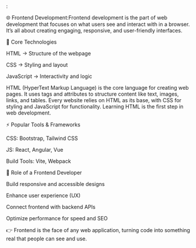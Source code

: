 :

🌐 Frontend Development:Frontend development is the part of web development that focuses on what users see and interact with in a browser. It’s all about creating engaging, responsive, and user-friendly interfaces.

🔑 Core Technologies

HTML → Structure of the webpage

CSS → Styling and layout

JavaScript → Interactivity and logic

HTML (HyperText Markup Language) is the core language for creating web pages. It uses tags and attributes to structure content like text, images, links, and tables. Every website relies on HTML as its base, with CSS for styling and JavaScript for functionality. Learning HTML is the first step in web development.

⚡ Popular Tools & Frameworks

CSS: Bootstrap, Tailwind CSS

JS: React, Angular, Vue

Build Tools: Vite, Webpack


🎯 Role of a Frontend Developer

Build responsive and accessible designs

Enhance user experience (UX)

Connect frontend with backend APIs

Optimize performance for speed and SEO

👉 Frontend is the face of any web application, turning code into something real that people can see and use.



